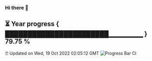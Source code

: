 ### Hi there 👋
⏳ Year progress { ███████████████████████▁▁▁▁▁▁▁ } 79.75 %
---
⏰ Updated on Wed, 19 Oct 2022 02:05:12 GMT
![Progress Bar CI](https://github.com/liununu/liununu/workflows/Progress%20Bar%20CI/badge.svg)
